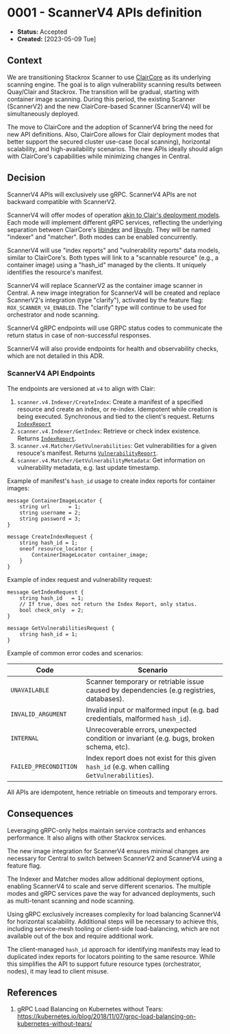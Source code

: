 # 0001 - ScannerV4 APIs definition

- **Status:** Accepted
- **Created:** [2023-05-09 Tue]

## Context

We are transitioning Stackrox Scanner to use [ClairCore](https://github.com/quay/claircore) as its underlying scanning engine. The goal is to align vulnerability scanning results between Quay/Clair and Stackrox. The transition will be gradual, starting with container image scanning. During this period, the existing Scanner (ScannerV2) and the new ClairCore-based Scanner (ScannerV4) will be simultaneously deployed.

The move to ClairCore and the adoption of ScannerV4 bring the need for new API definitions. Also, ClairCore allows for Clair deployment modes that better support the secured cluster use-case (local scanning), horizontal scalability, and high-availability scenarios. The new APIs ideally should align with ClairCore's capabilities while minimizing changes in Central.

## Decision

ScannerV4 APIs will exclusively use gRPC. ScannerV4 APIs are not backward compatible with ScannerV2.

ScannerV4 will offer modes of operation [akin to Clair's deployment models](https://quay.github.io/clair/howto/deployment.html). Each mode will implement different gRPC services, reflecting the underlying separation between ClairCore's [libindex](https://pkg.go.dev/github.com/quay/claircore/libindex#Libindex) and [libvuln](https://pkg.go.dev/github.com/quay/claircore/libvuln#Libvuln). They will be named "indexer" and "matcher". Both modes can be enabled concurrently.

ScannerV4 will use "index reports" and "vulnerability reports" data models, similar to ClairCore's. Both types will link to a "scannable resource" (e.g., a container image) using a "hash_id" managed by the clients. It uniquely identifies the resource's manifest.

ScannerV4 will replace ScannerV2 as the container image scanner in Central. A new image integration for ScannerV4 will be created and replace ScannerV2's integration (type "clarify"), activated by the feature flag: `ROX_SCANNER_V4_ENABLED`. The "clarify" type will continue to be used for orchestrator and node scanning.

ScannerV4 gRPC endpoints will use GRPC status codes to communicate the return status in case of non-successful responses.

ScannerV4 will also provide endpoints for health and observability checks, which are not detailed in this ADR.

### ScannerV4 API Endpoints

The endpoints are versioned at `v4` to align with Clair:

1. `scanner.v4.Indexer/CreateIndex`: Create a manifest of a specified resource and create an index, or re-index. Idempotent while creation is being executed. Synchronous and tied to the client's request. Returns [`IndexReport`](https://github.com/quay/claircore/blob/v1.4.18/indexreport.go#L19)
2. `scanner.v4.Indexer/GetIndex`: Retrieve or check index existence. Returns [`IndexReport`](https://github.com/quay/claircore/blob/v1.4.18/indexreport.go#L19).
3. `scanner.v4.Matcher/GetVulnerabilities`: Get vulnerabilities for a given resouce's manifest. Returns [`VulnerabilityReport`](https://github.com/quay/claircore/blob/v1.4.18/vulnerabilityreport.go#L7).
4. `scanner.v4.Matcher/GetVulnerabilityMetadata`: Get information on vulnerability metadata, e.g. last update timestamp.

Example of manifest's `hash_id` usage to create index reports for container images:

```
message ContainerImageLocator {
    string url      = 1;
    string username = 2;
    string password = 3;
}

message CreateIndexRequest {
    string hash_id = 1;
    oneof resource_locator {
        ContainerImageLocator container_image;
    }
}
```

Example of index request and vulnerability request:

```
message GetIndexRequest {
    string hash_id   = 1;
    // If true, does not return the Index Report, only status.
    bool check_only  = 2;
}

message GetVulnerabilitiesRequest {
    string hash_id = 1;
}
```

Example of common error codes and scenarios:

| Code | Scenario |
| --- | ---
| `UNAVAILABLE` | Scanner temporary or retriable issue caused by dependencies (e.g registries, databases).
| `INVALID_ARGUMENT` | Invalid input or malformed input (e.g. bad credentials, malformed `hash_id`).
| `INTERNAL` | Unrecoverable errors, unexpected condition or invariant (e.g. bugs, broken schema, etc).
| `FAILED_PRECONDITION	` | Index report does not exist for this given `hash_id` (e.g. when calling `GetVulnerabilities`).

All APIs are idempotent, hence retriable on timeouts and temporary errors.

## Consequences

Leveraging gRPC-only helps maintain service contracts and enhances performance. It also aligns with other Stackrox services.

The new image integration for ScannerV4 ensures minimal changes are necessary for Central to switch between ScannerV2 and ScannerV4 using a feature flag.

The Indexer and Matcher modes allow additional deployment options, enabling ScannerV4 to scale and serve different scenarios. The multiple modes and gRPC services pave the way for advanced deployments, such as multi-tenant scanning and node scanning.

Using gRPC exclusively increases complexity for load balancing ScannerV4 for horizontal scalability. Additional steps will be necessary to achieve this, including service-mesh tooling or client-side load-balancing, which are not available out of the box and require additional work.

The client-managed `hash_id` approach for identifying manifests may lead to duplicated index reports for locators pointing to the same resource. While this simplifies the API to support future resource types (orchestrator, nodes), it may lead to client misuse.

## References

1. gRPC Load Balancing on Kubernetes without Tears: https://kubernetes.io/blog/2018/11/07/grpc-load-balancing-on-kubernetes-without-tears/
